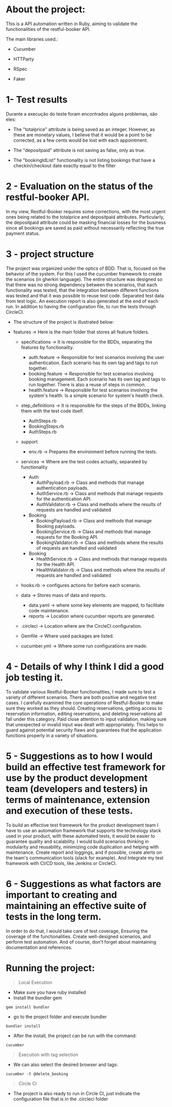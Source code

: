 # About the project:

This is a API automation written in Ruby, aiming to validate the functionalities of the restful-booker API.

The main libraries used.:

- Cucumber

- HTTParty

- RSpec

- Faker

# 1- Test results
Durante a execução do teste foram encontrados alguns problemas, são eles:
- The "totalprice" attribute is being saved as an integer. However, as these are monetary values, I believe that it would be a point to be corrected, as a few cents would be lost with each appointment.

- The "depositpaid" attribute is not saving as false, only as true.

- The "bookingIdList" functionality is not listing bookings that have a checkin/checkout date exactly equal to the filter

# 2 - Evaluation on the status of the restful-booker API.
In my view, Restful-Booker requires some corrections, with the most urgent ones being related to the totalprice and depositpaid attributes. Particularly, the depositpaid attribute could be masking financial losses for the business since all bookings are saved as paid without necessarily reflecting the true payment status.

# 3 - project structure
The project was organized under the optics of BDD. That is, focused on the behavior of the system.
For this I used the cucumber framework to create the scenarios (in gherkin language).
The entire structure was designed so that there was no strong dependency between the scenarios, that each functionality was tested, that the integration between different functions was tested and that it was possible to reuse test code.
Separated test data from test logic.
An execution report is also generated at the end of each run.
In addition to having the configuration file, to run the tests through CircleCI.

- The structure of the project is illustrated below:

- features -> Here is the main folder that stores all feature folders.
  - specifications -> It is responsible for the BDDs, separating the features by functionality.
    - auth.feature -> Responsible for test scenarios involving the user authentication. Each scenario has its own tag and tags to run together.
    - booking.feature -> Responsible for test scenarios involving booking management. Each scenario has its own tag and tags to run together. There is also a reuse of steps in common.
    - health.feature -> Responsible for test scenarios involving the system's health. Is a simple scenario for system's health check.

  - step_definitions -> It is responsible for the steps of the BDDs, linking them with the test code itself.
      - AuthSteps.rb
      - BookingSteps.rb
      - AuthSteps.rb

  - support
    - env.rb -> Prepares the environment before running the tests.

  - services -> Where are the test codes actually, separated by functionality
    - Auth
      - AuthPayload.rb -> Class and methods that manage authentication payloads.
      - AuthService.rb -> Class and methods that manage requests for the authentication API.
      - AuthValidator.rb -> Class and methods where the results of requests are handled and validated
    - Booking
      - BookingPayload.rb -> Class and methods that manage Booking payloads.
      - BookingService.rb -> Class and methods that manage requests for the Booking API.
      - BookingValidator.rb -> Class and methods where the results of requests are handled and validated
    - Booking
      - HealthService.rb -> Class and methods that manage requests for the Health API.
      - HealthValidator.rb -> Class and methods where the results of requests are handled and validated

  - hooks.rb -> configures actions for before each scenario.

  - data -> Stores mass of data and reports.
    - data.yaml -> where some key elements are mapped, to facilitate code maintenance.
    - reports -> Location where cucumber reports are generated.
  - .circleci -> Location where are the CircleCI configuration.
  - Gemfile -> Where used packages are listed.
  - cucumber.yml -> Where some run configurations are made.

# 4 - Details of why I think I did a good job testing it.
To validate various Restful-Booker functionalities, I made sure to test a variety of different scenarios. There are both positive and negative test cases.
I carefully examined the core operations of Restful-Booker to make sure they worked as they should. Creating reservations, getting access to reservation information, editing reservations, and deleting reservations all fall under this category.
Paid close attention to input validation, making sure that unexpected or invalid input was dealt with appropriately. This helps to guard against potential security flaws and guarantees that the application functions properly in a variety of situations.


# 5 - Suggestions as to how I would build an effective test framework for use by the product development team (developers and testers) in terms of maintenance, extension and execution of these tests.
To build an effective test framework for the product development team I have to use an automation framework that supports the technology stack used in your product, with these automated tests, it would be easier to guarantee quality and scalability.
I would build scenarios thinking in modularity and reusability, minimizing code duplication and helping with maintenance.
Create report and loggings, and if possible, create alerts on the team's communication tools (slack for example).
And Integrate my test framework with CI/CD tools, like Jenkins or CircleCI.


# 6 - Suggestions as what factors are important to creating and maintaining an effective suite of tests in the long term.
In order to do that, I would take care of test coverage, Ensuring the coverage of the functionalities. Create well-designed scenarios, and perform test automation.
And of course, don't forget about maintaining documentation and references.


# Running the project:

> Local Execution
- Make sure you have ruby installed
- Install the bundler gem
```
gem install bundler
``` 
- go to the project folder and execute bundler
```
bundler install
```
- After the install, the project can be run with the command:
```
cucumber
```
> Execution with tag selection
- We can also select the desired browser and tags:
```
cucumber -t @delete_booking
```

> Circle CI
- The project is also ready to run in Circle CI, just indicate the configuration file that is in the .circleci folder
